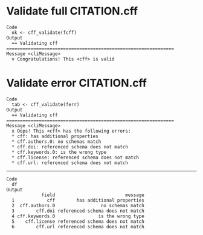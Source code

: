 # Validate full CITATION.cff

    Code
      ok <- cff_validate(fcff)
    Output
      == Validating cff ==============================================================
    Message <cliMessage>
      v Congratulations! This <cff> is valid

# Validate error CITATION.cff

    Code
      tab <- cff_validate(ferr)
    Output
      == Validating cff ==============================================================
    Message <cliMessage>
      x Oops! This <cff> has the following errors:
      * cff: has additional properties
      * cff.authors.0: no schemas match
      * cff.doi: referenced schema does not match
      * cff.keywords.0: is the wrong type
      * cff.license: referenced schema does not match
      * cff.url: referenced schema does not match

---

    Code
      df
    Output
                 field                          message
      1            cff        has additional properties
      2  cff.authors.0                 no schemas match
      3        cff.doi referenced schema does not match
      4 cff.keywords.0                is the wrong type
      5    cff.license referenced schema does not match
      6        cff.url referenced schema does not match

